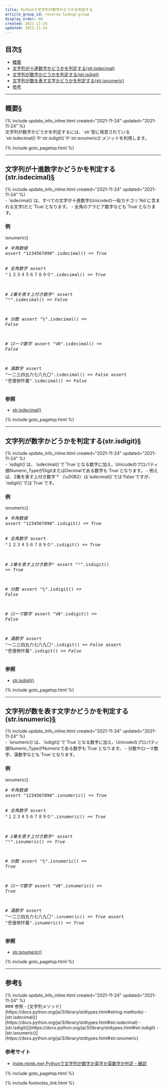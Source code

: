 ```yaml
---
title: Pythonで文字列が数字かどうかを判定する
article_group_id: reverse-lookup-group
display_order: 60
created: 2021-11-24
updated: 2021-11-24
---
```


## <a name="index">目次</a><a class="heading-anchor-permalink" href="#目次">§</a>

<ul id="index_ul">
<li><a href="#概要">概要</a></li>
<li><a href="#文字列が十進数字かどうかを判定する(str.isdecimal)">文字列が十進数字かどうかを判定する(str.isdecimal)</a></li>
<li><a href="#文字列が数字かどうかを判定する(str.isdigit)">文字列が数字かどうかを判定する(str.isdigit)</a></li>
<li><a href="#文字列が数を表す文字かどうかを判定する(str.isnumeric)">文字列が数を表す文字かどうかを判定する(str.isnumeric)</a></li>
<li><a href="#参考">参考</a></li>
</ul>

* * *
## <a name="概要">概要</a><a class="heading-anchor-permalink" href="#概要">§</a>
<div class="chapter-updated">{% include update_info_inline.html created="2021-11-24" updated="2021-11-24" %}</div>
文字列が数字かどうかを判定するには、`str`型に用意されている`str.isdecimal()`や`str.isdigit()`や`str.isnumeric()`メソッドを利用します。

{% include goto_pagetop.html %}

* * *
## <a name="文字列が十進数字かどうかを判定する(str.isdecimal)">文字列が十進数字かどうかを判定する(str.isdecimal)</a><a class="heading-anchor-permalink" href="#文字列が十進数字かどうかを判定する(str.isdecimal)">§</a>
<div class="chapter-updated">{% include update_info_inline.html created="2021-11-24" updated="2021-11-24" %}</div>
- `isdecimal()`は、すべての文字が十進数字(Unicodeの一般カテゴリ`Nd`に含まれる文字)だと`True`となります。
- 全角のアラビア数字なども`True`となります。

### 例
<div class="code-box">
<div class="title">isnumeric()</div>
<pre>
<em class="comment"># 半角数値</em>
assert "1234567890".isdecimal() == <em class="blue">True</em>

<em class="comment"># 全角数字</em>
assert "１２３４５６７８９０".isdecimal() == <em class="blue">True</em>

<em class="comment"># 2乗を表す上付き数字²</em>
assert "²".isdecimal() == <em>False</em>

<em class="comment"># 分数</em>
assert "½".isdecimal() == <em>False</em>

<em class="comment"># ローマ数字</em>
assert "Ⅶ".isdecimal() == <em>False</em>

<em class="comment"># 漢数字</em>
assert "一二三四五六七八九〇".isdecimal() == <em>False</em>
assert "壱億参阡萬".isdecimal() == <em>False</em>
</pre>
</div>

### 参照
- [str.isdecimal()](https://docs.python.org/ja/3/library/stdtypes.html#str.isdecimal)

{% include goto_pagetop.html %}

* * *
## <a name="文字列が数字かどうかを判定する(str.isdigit)">文字列が数字かどうかを判定する(str.isdigit)</a><a class="heading-anchor-permalink" href="#文字列が数字かどうかを判定する(str.isdigit)">§</a>
<div class="chapter-updated">{% include update_info_inline.html created="2021-11-24" updated="2021-11-24" %}</div>
- `isdigit()`は、`isdecimal()`で`True`となる数字に加え、Unicodeのプロパティ値Numeric_TypeがDigitまたはDecimalである数字も`True`となります。
- 例えば、2乗を表す上付き数字`²`（\u00B2）は`isdecimal()`では`False`ですが、`isdigit()`では`True`です。

### 例
<div class="code-box">
<div class="title">isnumeric()</div>
<pre>
<em class="comment"># 半角数値</em>
assert "1234567890".isdigit() == <em class="blue">True</em>

<em class="comment"># 全角数字</em>
assert "１２３４５６７８９０".isdigit() == <em class="blue">True</em>

<em class="comment"># 2乗を表す上付き数字²</em>
assert "²".isdigit() == <em class="blue">True</em>

<em class="comment"># 分数</em>
assert "½".isdigit() == <em>False</em>

<em class="comment"># ローマ数字</em>
assert "Ⅶ".isdigit() == <em>False</em>

<em class="comment"># 漢数字</em>
assert "一二三四五六七八九〇".isdigit() == <em>False</em>
assert "壱億参阡萬".isdigit() == <em>False</em>
</pre>
</div>

### 参照
- [str.isdigit()](https://docs.python.org/ja/3/library/stdtypes.html#str.isdigit)

{% include goto_pagetop.html %}

* * *
## <a name="文字列が数を表す文字かどうかを判定する(str.isnumeric)">文字列が数を表す文字かどうかを判定する(str.isnumeric)</a><a class="heading-anchor-permalink" href="#文字列が数を表す文字かどうかを判定する(str.isnumeric)">§</a>
<div class="chapter-updated">{% include update_info_inline.html created="2021-11-24" updated="2021-11-24" %}</div>
- `isnumeric()`は、`isdigit()`で`True`となる数字に加え、Unicodeのプロパティ値Numeric_TypeがNumericである数字も`True`となります。  
- 分数やローマ数字、漢数字なども`True`となります。

### 例
<div class="code-box">
<div class="title">isnumeric()</div>
<pre>
<em class="comment"># 半角数値</em>
assert "1234567890".isnumeric() == <em class="blue">True</em>

<em class="comment"># 全角数字</em>
assert "１２３４５６７８９０".isnumeric() == <em class="blue">True</em>

<em class="comment"># 2乗を表す上付き数字²</em>
assert "²".isnumeric() == <em class="blue">True</em>

<em class="comment"># 分数</em>
assert "½".isnumeric() == <em class="blue">True</em>

<em class="comment"># ローマ数字</em>
assert "Ⅶ".isnumeric() == <em class="blue">True</em>

<em class="comment"># 漢数字</em>
assert "一二三四五六七八九〇".isnumeric() == <em class="blue">True</em>
assert "壱億参阡萬".isnumeric() == <em class="blue">True</em>
</pre>
</div>

### 参照
- [str.isnumeric()](https://docs.python.org/ja/3/library/stdtypes.html#str.isnumeric)

{% include goto_pagetop.html %}

* * *
## <a name="参考">参考</a><a class="heading-anchor-permalink" href="#参考">§</a>
<div class="chapter-updated">{% include update_info_inline.html created="2021-11-24" updated="2021-11-24" %}</div>
### 参照
- [文字列メソッド](https://docs.python.org/ja/3/library/stdtypes.html#string-methods)
- [str.isdecimal()](https://docs.python.org/ja/3/library/stdtypes.html#str.isdecimal)
- [str.isdigit()](https://docs.python.org/ja/3/library/stdtypes.html#str.isdigit)
- [str.isnumeric()](https://docs.python.org/ja/3/library/stdtypes.html#str.isnumeric)

### 参考サイト
- [(note.nkmk.me) Pythonで文字列が数字か英字か英数字か判定・確認](https://note.nkmk.me/python-str-num-determine/)


{% include goto_pagetop.html %}

{% include footnotes_link.html %}
